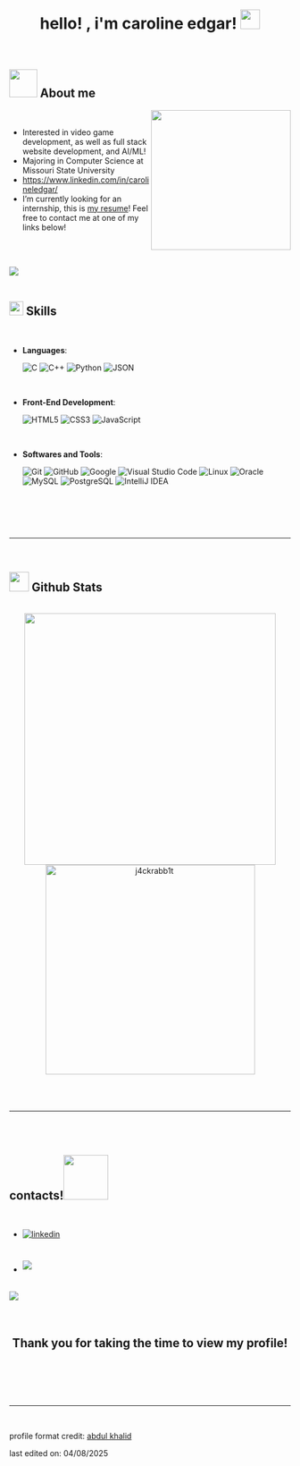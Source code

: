 <h1 align="center"><b>hello! , i'm caroline edgar! </b><img src="https://i.gifer.com/Pak.gif" width="35"></h1>
<!--  -->
<p align="center">


<br>



	
## <picture><img src = "https://static.wikia.nocookie.net/sanrio/images/5/59/Cinnamoroll2Bbackground.webp/revision/latest?cb=20231016042440" width = 50px></picture> **About me**

<picture> <img align="right" src="https://file.garden/Y7aC53D2MDcSl4Co/linkedinpfp.jpg" width = 250px></picture>

<br>

- Interested in video game development, as well as full stack website development, and AI/ML!
- Majoring in Computer Science at Missouri State University
- https://www.linkedin.com/in/carolineledgar/
- I’m currently looking for an internship, this is [my resume](https://docs.google.com/document/d/1IudRm1AJ5M0fISpn9yzI8wzghakQ7qzup6cD9eeEo9w/edit?usp=sharing)! Feel free to contact me at one of my links below!

<br><br>

<img src="https://user-images.githubusercontent.com/73097560/115834477-dbab4500-a447-11eb-908a-139a6edaec5c.gif"><br><br>

## <img src="https://media2.giphy.com/media/QssGEmpkyEOhBCb7e1/giphy.gif?cid=ecf05e47a0n3gi1bfqntqmob8g9aid1oyj2wr3ds3mg700bl&rid=giphy.gif" width ="25"><b> Skills</b>
<br>

<p align="center">

- **Languages**:
    
    ![C](https://img.shields.io/badge/C%20-%232370ED.svg?style=for-the-badge&logo=c&logoColor=white)
    ![C++](https://img.shields.io/badge/C++%20-%2300599C.svg?style=for-the-badge&logo=c%2B%2B&logoColor=white)
    ![Python](https://img.shields.io/badge/Python%20-%2314354C.svg?style=for-the-badge&logo=python&logoColor=white)
    ![JSON](https://img.shields.io/badge/json-5E5C5C?style=for-the-badge&logo=json&logoColor=white)

<br>   
    
- **Front-End Development**:

   ![HTML5](https://img.shields.io/badge/HTML5%20-%23E34F26.svg?style=for-the-badge&logo=html5&logoColor=white)
   ![CSS3](https://img.shields.io/badge/CSS%20-%231572B6.svg?style=for-the-badge&logo=css3&logoColor=white)
   ![JavaScript](https://img.shields.io/badge/JavaScript%20-%23F7DF1E.svg?style=for-the-badge&logo=javascript&logoColor=black)
    
<br>

- **Softwares and Tools**:

    ![Git](https://img.shields.io/badge/git-%23F05033.svg?style=for-the-badge&logo=git&logoColor=white)
    ![GitHub](https://img.shields.io/badge/github-%23121011.svg?style=for-the-badge&logo=github&logoColor=white)
    ![Google](https://img.shields.io/badge/google-%234285F4.svg?style=for-the-badge&logo=google&logoColor=white)
    ![Visual Studio Code](https://img.shields.io/badge/Visual%20Studio%20Code-0078d7.svg?style=for-the-badge&logo=visual-studio-code&logoColor=white)
    ![Linux](https://img.shields.io/badge/Linux-FCC624?style=for-the-badge&logo=linux&logoColor=black)
    ![Oracle](https://img.shields.io/badge/Oracle-F80000?style=for-the-badge&logo=Oracle&logoColor=white)
    ![MySQL](https://img.shields.io/badge/MySQL-005C84?style=for-the-badge&logo=mysql&logoColor=white)
    ![PostgreSQL](https://img.shields.io/badge/PostgreSQL-316192?style=for-the-badge&logo=postgresql&logoColor=white)
    ![IntelliJ IDEA](https://img.shields.io/badge/IntelliJ_IDEA-000000.svg?style=for-the-badge&logo=intellij-idea&logoColor=white)

<br>


</p>

<br>
<br>

-----

<br>


## <img src="https://media.giphy.com/media/iY8CRBdQXODJSCERIr/giphy.gif" width="35"><b> Github Stats </b>
<br>

<div align="center">

<a href="https://github.com/j4ckrabb1t/">
  <img src="https://github-readme-stats.vercel.app/api?username=j4ckrabb1t&include_all_commits=true&count_private=true&show_icons=true&line_height=20&title_color=7A7ADB&icon_color=2234AE&text_color=D3D3D3&bg_color=0,000000,130F40" width="450"/>
  <img src="https://github-readme-stats.vercel.app/api/top-langs?username=j4ckrabb1t&show_icons=true&locale=en&layout=compact&line_height=20&title_color=7A7ADB&icon_color=2234AE&text_color=D3D3D3&bg_color=0,000000,130F40" width="375"  alt="j4ckrabb1t"/>

</a>
</div>

<br>
<br>
<br>

-----

<br>
<br>

## <b> contacts!</b><img src="https://i.pinimg.com/originals/6a/8a/cf/6a8acfe5d27e516abbf57e74e9849d7d.gif" width ="80">
<br>
<div align='left'>

<ul>

<li>
<a href="https://linkedin.com/in/carolineledgar" target="_blank">
<img src="https://img.shields.io/badge/linkedin:  carolineledgar-%2300acee.svg?color=405DE6&style=for-the-badge&logo=linkedin&logoColor=white" alt=linkedin style="margin-bottom: 5px;"/>
</a>
</li>

<br>


<br>

<li>
<a href="mailto:carolineledgar@gmail.com" target="_blank">
<img src="https://img.shields.io/badge/gmail:  carolineledgar-%23EA4335.svg?style=for-the-badge&logo=gmail&logoColor=white" t=mail style="margin-bottom: 5px;" />
</a>
</li>
	
</ul>
</div>

<br>
<img src="https://user-images.githubusercontent.com/73097560/115834477-dbab4500-a447-11eb-908a-139a6edaec5c.gif">
<br>
<br>
<br>

<div align='center'>

## <b>Thank you for taking the time to view my profile!</b>

</div>
<br>
<br>
<br>
<br>

---

<br>

profile format credit: [abdul khalid](https://github.com/0xabdulkhalid)

last edited on: 04/08/2025


<!--
**j4ckrabb1t/j4ckrabb1t** is a ✨ _special_ ✨ repository because its `README.md` (this file) appears on your GitHub profile.

Here are some ideas to get you started:

- 🔭 I’m currently working on ...
- 🌱 I’m currently learning ...
- 👯 I’m looking to collaborate on ...
- 🤔 I’m looking for help with ...
- 💬 Ask me about ...
- 📫 How to reach me: ...
- 😄 Pronouns: ...
- ⚡ Fun fact: ...
-->
